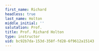 ```yaml
---
first_name: Richard
headless: true
last_name: Holton
middle_initial: ''
salutation: Prof.
title: Prof. Richard Holton
type: instructor
uid: bc92b7da-153d-358f-fd28-6f9612a15143
---
```

